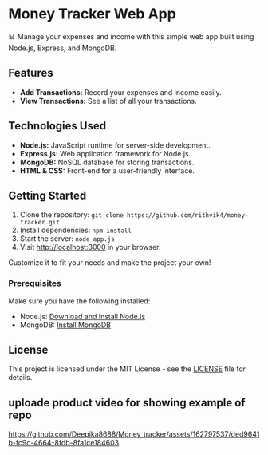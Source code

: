 # Money Tracker Web App

📊 Manage your expenses and income with this simple web app built using Node.js, Express, and MongoDB.

## Features

- **Add Transactions:** Record your expenses and income easily.
- **View Transactions:** See a list of all your transactions.

## Technologies Used

- **Node.js:** JavaScript runtime for server-side development.
- **Express.js:** Web application framework for Node.js.
- **MongoDB:** NoSQL database for storing transactions.
- **HTML & CSS:** Front-end for a user-friendly interface.

## Getting Started

1. Clone the repository: `git clone https://github.com/rithvik4/money-tracker.git`
2. Install dependencies: `npm install`
3. Start the server: `node app.js`
4. Visit [http://localhost:3000](http://localhost:3000) in your browser.

Customize it to fit your needs and make the project your own!


### Prerequisites

Make sure you have the following installed:

- Node.js: [Download and Install Node.js](https://nodejs.org/)
- MongoDB: [Install MongoDB](https://docs.mongodb.com/manual/installation/)


   
## License

This project is licensed under the MIT License - see the [LICENSE](LICENSE) file for details.

## uploade product video for showing example of repo

https://github.com/Deepika8688/Money_tracker/assets/162797537/ded9641b-fc9c-4664-8fdb-8fa1ce184603




